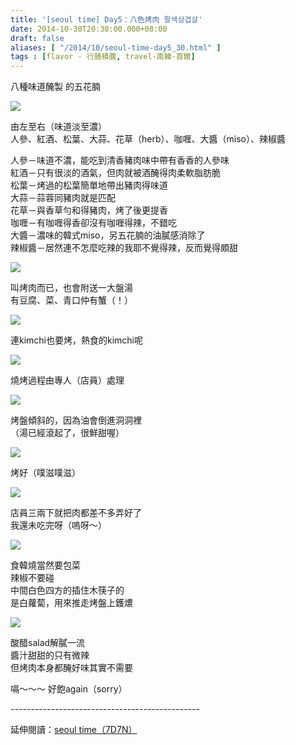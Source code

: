 ```yaml
---
title: '[seoul time] Day5：八色烤肉 팔색삼겹살'
date: 2014-10-30T20:30:00.000+08:00
draft: false
aliases: [ "/2014/10/seoul-time-day5_30.html" ]
tags : [flavor - 行膳積腹, travel-南韓-首爾]
---
```


八種味道醃製 的五花腩  

![](/images/seoul5e.jpg)

由左至右（味道淡至濃）  
人參、紅酒、松葉、大蒜、花草（herb）、咖喱、大醬（miso）、辣椒醬  
  
人參－味道不濃，能吃到清香豬肉味中帶有香香的人參味  
紅酒－只有很淡的酒氣，但肉就被酒醃得肉柔軟脂肪脆  
松葉－烤過的松葉簡單地帶出豬肉得味道  
大蒜－蒜蓉同豬肉就是匹配  
花草－與香草勻和得豬肉，烤了後更提香  
咖喱－有咖喱得香卻沒有咖喱得辣，不錯吃  
大醬－濃味的韓式miso，另五花腩的油膩感消除了  
辣椒醬－居然連不怎麼吃辣的我耶不覺得辣，反而覺得頗甜  

![](/images/seoul5e1.jpg)

叫烤肉而已，也會附送一大盤湯  
有豆腐、菜、青口仲有蟹（！）  

![](/images/seoul5e2.jpg)

連kimchi也要烤，熱食的kimchi呢  

![](/images/seoul5e3.jpg)

燒烤過程由專人（店員）處理  

![](/images/seoul5e4.jpg)

烤盤傾斜的，因為油會倒進洞洞裡  
（湯已經滾起了，很鮮甜喔）  

![](/images/seoul5e5.jpg)

烤好（噗滋噗滋）  

![](/images/seoul5e6.jpg)

店員三兩下就把肉都差不多弄好了  
我還未吃完呀（嗚呀～）  

![](/images/seoul5e7.jpg)

食韓燒當然要包菜  
辣椒不要碰  
中間白色四方的插住木筷子的  
是白蘿蔔，用來推走烤盤上鑊燶  

![](/images/seoul5e8.jpg)

酸醋salad解膩一流  
醬汁甜甜的只有微辣  
但烤肉本身都醃好味其實不需要  
  
嗝～～～ 好飽again（sorry）  
  
\-----------------------------------------------  
  
延伸閱讀：[seoul time（7D7N）](https://hidie.net/seoul7d7n/)
